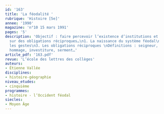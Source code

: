 ```yaml
---
id: '163'
title: 'La féodalité '
rubrique: 'Histoire [5e]'
annee: '1990'
magazine: 'n°10 15 mars 1991'
pages: '5'
description: 'Objectif : faire percevoir l’existence d’institutions et d’usages fondés
  sur des obligations réciproques…\n1. La naissance du système féodal\n2. La féodalité :
  les gestes\n3. Les obligations réciproques \nDéfinitions : seigneur, vassal, fief,
  hommage, investiture, serment…'
article_pdf: '163.pdf'
revue: 'L’école des lettres des collèges'
auteurs:
- Étienne Vallée
disciplines:
- histoire-géographie
niveau_etudes:
- cinquième
programmes:
- histoire - l’Occident féodal
siecles:
- Moyen Âge
---
```

